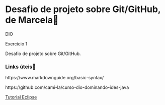 # Desafio de projeto sobre Git/GitHub, de Marcela💮
<p>DIO
</p>
<p>Exercício 1
</p>
<p>Desafio de projeto sobre Git/GitHub.
</p>

### **Links úteis**📝
<p>https://www.markdownguide.org/basic-syntax/</p>
<p>https://github.com/cami-la/curso-dio-dominando-ides-java</p>
<p><a href=https://edisciplinas.usp.br/pluginfile.php/2725134/mod_resource/content/1/Tutorial_Eclipse.pdf>Tutorial Eclipse</a>
